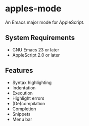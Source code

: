 apples-mode
===========

An Emacs major mode for AppleScript.

System Requirements
-------------------

* GNU Emacs 23 or later
* AppleScript 2.0 or later

Features
--------

* Syntax highlighting
* Indentation
* Execution
* Highlight errors
* (De)compilation
* Completion
* Snippets
* Menu bar
